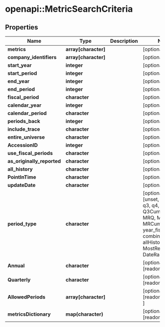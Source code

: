 # openapi::MetricSearchCriteria


## Properties
Name | Type | Description | Notes
------------ | ------------- | ------------- | -------------
**metrics** | **array[character]** |  | [optional] 
**company_identifiers** | **array[character]** |  | [optional] 
**start_year** | **integer** |  | [optional] 
**start_period** | **integer** |  | [optional] 
**end_year** | **integer** |  | [optional] 
**end_period** | **integer** |  | [optional] 
**fiscal_period** | **character** |  | [optional] 
**calendar_year** | **integer** |  | [optional] 
**calendar_period** | **character** |  | [optional] 
**periods_back** | **integer** |  | [optional] 
**include_trace** | **character** |  | [optional] 
**entire_universe** | **character** |  | [optional] 
**AccessionID** | **integer** |  | [optional] 
**use_fiscal_periods** | **character** |  | [optional] 
**as_originally_reported** | **character** |  | [optional] 
**all_history** | **character** |  | [optional] 
**PointInTime** | **character** |  | [optional] 
**updateDate** | **character** |  | [optional] 
**period_type** | **character** |  | [optional] [Enum: [unset, y, q1, q2, q3, q4, h1, Q3Cum, TTM, MRQ, MRQ_fiscal, MRCumulative, year_fiscal, combined, allHistory, MostRecentPeriod, DateRange]] 
**Annual** | **character** |  | [optional] [readonly] 
**Quarterly** | **character** |  | [optional] [readonly] 
**AllowedPeriods** | **array[character]** |  | [optional] [readonly] [Enum: ] 
**metricsDictionary** | **map(character)** |  | [optional] [readonly] 



